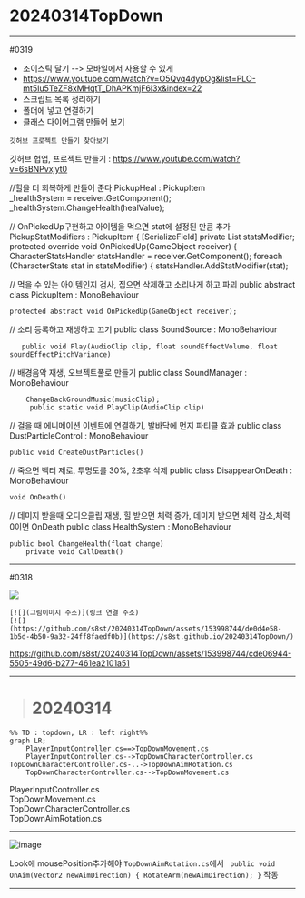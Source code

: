 # 20240314TopDown
---


#0319  

- 조이스틱 달기 --> 모바일에서 사용할 수 있게
- https://www.youtube.com/watch?v=O5Qvq4dypOg&list=PLO-mt5Iu5TeZF8xMHqtT_DhAPKmjF6i3x&index=22
- 스크립트 목록 정리하기
- 폴더에 넣고 연결하기
- 클래스 다이어그램 만들어 보기

`깃허브 프로젝트 만들기 찾아보기`  

깃허브 헙업, 프로젝트 만들기 : 
https://www.youtube.com/watch?v=6sBNPvxjyt0  



//힐을 더 회복하게 만들어 준다
PickupHeal : PickupItem    
         _healthSystem = receiver.GetComponent<HealthSystem>();
        _healthSystem.ChangeHealth(healValue);
    

// OnPickedUp구현하고 아이템을 먹으면 stat에 설정된 만큼 추가
PickupStatModifiers : PickupItem
{
    [SerializeField] private List<CharacterStats> statsModifier;
    protected override void OnPickedUp(GameObject receiver)
    {
        CharacterStatsHandler statsHandler = receiver.GetComponent<CharacterStatsHandler>();
        foreach (CharacterStats stat in statsModifier)
        {
            statsHandler.AddStatModifier(stat);
     

// 먹을 수 있는 아이템인지 검사, 집으면 삭제하고 소리나게 하고 파괴
public abstract class PickupItem : MonoBehaviour
 
    protected abstract void OnPickedUp(GameObject receiver);




// 소리 등록하고 재생하고 끄기
public class SoundSource : MonoBehaviour

       public void Play(AudioClip clip, float soundEffectVolume, float soundEffectPitchVariance)
   


// 배경음악 재생, 오브젝트풀로 만들기
public class SoundManager : MonoBehaviour
   
        ChangeBackGroundMusic(musicClip);
         public static void PlayClip(AudioClip clip)
   


// 걸을 때 에니메이션 이벤트에 연결하기, 발바닥에 먼지 파티클 효과
public class DustParticleControl : MonoBehaviour

    public void CreateDustParticles()





// 죽으면 벡터 제로, 투명도를 30%, 2초후 삭제
public class DisappearOnDeath : MonoBehaviour

    void OnDeath()
    




//  데미지 받을때 오디오클립 재생, 힐 받으면 체력 증가, 데미지 받으면 체력 감소,체력 0이면 OnDeath
public class HealthSystem : MonoBehaviour

    public bool ChangeHealth(float change)
        private void CallDeath()
  



















---
#0318





[![](https://github.com/s8st/20240314TopDown/assets/153998744/de0d4e58-1b5d-4b50-9a32-24ff8faedf0b)](https://s8st.github.io/20240314TopDown/)  

```
[![](그림이미지 주소)](링크 연결 주소)
[![](https://github.com/s8st/20240314TopDown/assets/153998744/de0d4e58-1b5d-4b50-9a32-24ff8faedf0b)](https://s8st.github.io/20240314TopDown/)
```




https://github.com/s8st/20240314TopDown/assets/153998744/cde06944-5505-49d6-b277-461ea2101a51



---
> # 20240314


```mermaid
%% TD : topdown, LR : left right%%
graph LR;  
    PlayerInputController.cs==>TopDownMovement.cs  
    PlayerInputController.cs-->TopDownCharacterController.cs  
TopDownCharacterController.cs-..->TopDownAimRotation.cs   
    TopDownCharacterController.cs-->TopDownMovement.cs  
```

PlayerInputController.cs  
TopDownMovement.cs  
TopDownCharacterController.cs  
TopDownAimRotation.cs  


---
![image](https://github.com/s8st/20240314TopDown/assets/153998744/d1c49d86-8d46-4856-986c-2b41c00af3dd)  

Look에 mousePosition추가해야 `TopDownAimRotation.cs`에서 ` public void OnAim(Vector2 newAimDirection)
 {
     RotateArm(newAimDirection);
 }` 작동

---
